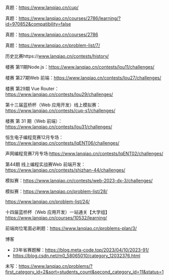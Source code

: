 真题：https://www.lanqiao.cn/cup/

真题：https://www.lanqiao.cn/courses/2786/learning/?id=970852&compatibility=false

真题：https://www.lanqiao.cn/courses/2786

真题：https://www.lanqiao.cn/problem-list/7/



历史比赛https://www.lanqiao.cn/contests/history/

楼赛 第11期Node.js：https://www.lanqiao.cn/contests/lou11/challenges/

楼赛 第27期Web 前端：https://www.lanqiao.cn/contests/lou27/challenges/

楼赛 第29期 Vue Router：https://www.lanqiao.cn/contests/lou29/challenges/

第十三届蓝桥杯（Web 应用开发）线上模拟赛：https://www.lanqiao.cn/contests/cup-s1/challenges/

楼赛 第 31 期（Web 前端）：https://www.lanqiao.cn/contests/lou31/challenges/

恒生电子编程竞赛12月专场：https://www.lanqiao.cn/contests/lqENT06/challenges/

声网编程竞赛7月专场:https://www.lanqiao.cn/contests/lqENT02/challenges/



第44期 线上编程实战赛Web 前端开发：https://www.lanqiao.cn/contests/shizhan-44/challenges/

模拟赛：https://www.lanqiao.cn/contests/web-2023-dx-3/challenges/

模拟赛：https://www.lanqiao.cn/problem-list/28/

https://www.lanqiao.cn/problem-list/24/

十四届蓝桥杯（Web 应用开发）一站通关【大学组】https://www.lanqiao.cn/courses/10532/learning/

前端岗位笔面必刷题：https://www.lanqiao.cn/problems-plan/3/



博客

+ 23年省赛题解：https://blog.meta-code.top/2023/04/10/2023-91/
+ https://blog.csdn.net/m0_58065010/category_12032376.html

未写：https://www.lanqiao.cn/problems/?first_category_id=2&sort=students_count&second_category_id=11&status=1